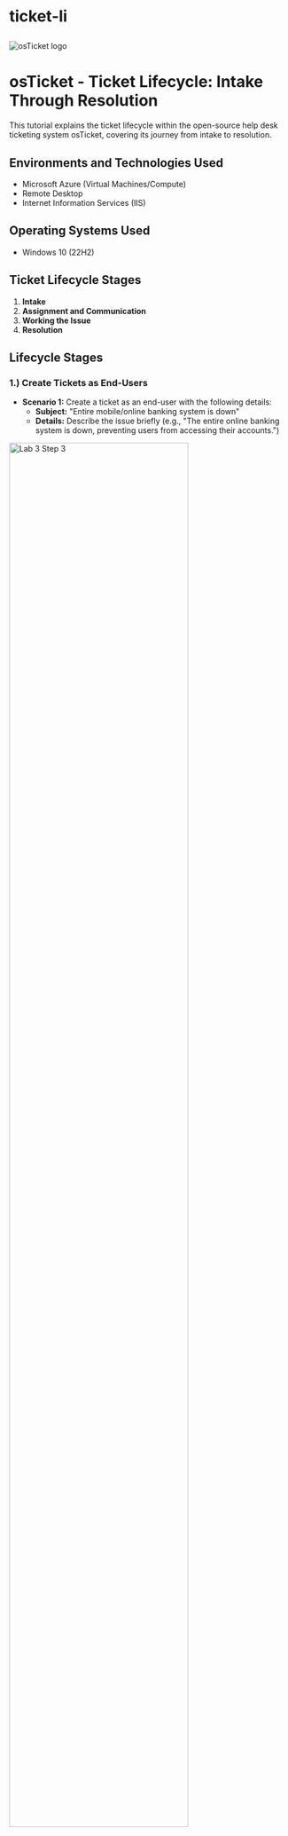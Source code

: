 # ticket-li<p align="center">
<img src="https://i.imgur.com/Clzj7Xs.png" alt="osTicket logo"/>
</p>

<h1>osTicket - Ticket Lifecycle: Intake Through Resolution</h1>
This tutorial explains the ticket lifecycle within the open-source help desk ticketing system osTicket, covering its journey from intake to resolution.<br />

<h2>Environments and Technologies Used</h2>

- Microsoft Azure (Virtual Machines/Compute)
- Remote Desktop
- Internet Information Services (IIS)

<h2>Operating Systems Used</h2>

- Windows 10 (22H2)

<h2>Ticket Lifecycle Stages</h2>

1. **Intake**
2. **Assignment and Communication**
3. **Working the Issue**
4. **Resolution**

<h2>Lifecycle Stages</h2>

<h3>1.) Create Tickets as End-Users</h3>

- **Scenario 1:** Create a ticket as an end-user with the following details:
  - **Subject:** "Entire mobile/online banking system is down"
  - **Details:** Describe the issue briefly (e.g., "The entire online banking system is down, preventing users from accessing their accounts.")

<p>
<img src="https://i.imgur.com/Y6Xptx1.png" height="80%" width="80%" alt="Lab 3 Step 3"/>
</p>

<h3>2.) Observe Ticket Properties as Help Desk Agent</h3>

- Log in as **Help Desk Agent (john)**.
- Observe the ticket’s properties:
  - **Priority:** Default value.
  - **Department:** Default department.
  - **SLA:** Default SLA.
  - **Assigned To:** Not yet assigned.
 
<p>
<img src="https://i.imgur.com/LjDNXwD.png" height="80%" width="80%" alt="Lab 3 Step 3"/>
</p>

<h3>3.) Set Ticket Properties</h3>

- Update the ticket with the following properties:
  - **SLA:** Sev-A (1 hour, 24/7).
  - **Assigned To:** Online Banking Department. (Jane)

![image](https://github.com/user-attachments/assets/b7fa669a-76f6-46cf-8f3d-90aea2ddaf77)


<h3>4.) Verify Ticket Permissions</h3>

- Log back in as **Help Desk Agent (john)**.
- Attempt to view or modify the ticket. Verify whether the changes are accessible or editable.

<h3>5.) Work the Ticket to Completion</h3>

- Log in as **Help Desk Agent (jane)**.
- Take ownership of the ticket, work the issue, and resolve it.
- Mark the ticket as **Closed** once the issue is resolved.

<p>
<img src="https://i.imgur.com/9xTQiJv.png" height="80%" width="80%" alt="Lab 3 Step 3"/>
</p>

---

<h3>6.) Create Another Ticket as End-User</h3>

- **Scenario 2:** Create a ticket as an end-user with the following details:
  - **Subject:** "Accounting department needs Adobe upgrade, broken"
  - **Details:** Describe the issue briefly (e.g., "The Adobe software used by the accounting department is broken and needs an upgrade.")
 
<p>
<img src="https://i.imgur.com/oOqE4OE.png" height="80%" width="80%" alt="Lab 3 Step 3"/>
</p>

<h3>7.) Observe Ticket Properties as Help Desk Agent</h3>

- Log in as **Help Desk Agent (john)**.
- Observe the ticket’s properties:
  - **Priority:** Default value.
  - **Department:** Default department.
  - **SLA:** Default SLA.
  - **Assigned To:** Not yet assigned.
 
<p>
<img src="https://i.imgur.com/jJBm8Pa.png" height="80%" width="80%" alt="Lab 3 Step 3"/>
</p>

<h3>8.) Set Ticket Properties</h3>

- Update the ticket with the following properties:
  - **SLA:** Sev-B (4 hours, 24/7).
  - **Department:** Support.
 
<p>
<img src="https://i.imgur.com/jeRS4dt.png" height="80%" width="80%" alt="Lab 3 Step 3"/>
</p>

<h3>9.) Work the Ticket to Completion</h3>

- Log in as **Help Desk Agent (john)**.
- Take ownership of the ticket, work the issue, and resolve it.
- Mark the ticket as **Closed** once the issue is resolved.

<p>
<img src="https://i.imgur.com/v7cimS1.png" height="80%" width="80%" alt="Lab 3 Step 3"/>
</p>

---

<h3>10.) Create a Final Ticket as End-User</h3>

- **Scenario 3:** Create a ticket as an end-user with the following details:
  - **Subject:** "CFO’s laptop will no longer turn on"
  - **Details:** Describe the issue briefly (e.g., "The CFO's laptop is not powering on, and it needs urgent attention.")
 
<p>
<img src="https://i.imgur.com/FF8TDmh.png" height="80%" width="80%" alt="Lab 3 Step 3"/>
</p>

<h3>11.) Observe Ticket Properties as Help Desk Agent</h3>

- Log in as **Help Desk Agent (john)**.
- Observe the ticket’s properties:
  - **Priority:** Default value.
  - **Department:** Default department.
  - **SLA:** Default SLA.
  - **Assigned To:** Not yet assigned.

<p>
<img src="https://i.imgur.com/BOIMfD3.png" height="80%" width="80%" alt="Lab 3 Step 3"/>
</p>

<h3>12.) Set Ticket Properties</h3>

- Update the ticket with the following properties:
  - **SLA:** Sev-B (4 hours, 24/7).
  - **Department:** Support.

<p>
<img src="https://i.imgur.com/5QIMpDf.png" height="80%" width="80%" alt="Lab 3 Step 3"/>
</p>

<h3>13.) Work the Ticket to Completion</h3>

- Log in as **Help Desk Agent (john)**.
- Take ownership of the ticket, work the issue, and resolve it.
- Mark the ticket as **Closed** once the issue is resolved.

---

<h2>Conclusion</h2>

By following these steps, you have successfully demonstrated the lifecycle of a ticket from intake to resolution within osTicket. This lab highlights the importance of ticket properties, proper assignment, and resolution processes in a help desk environment.fecycle
